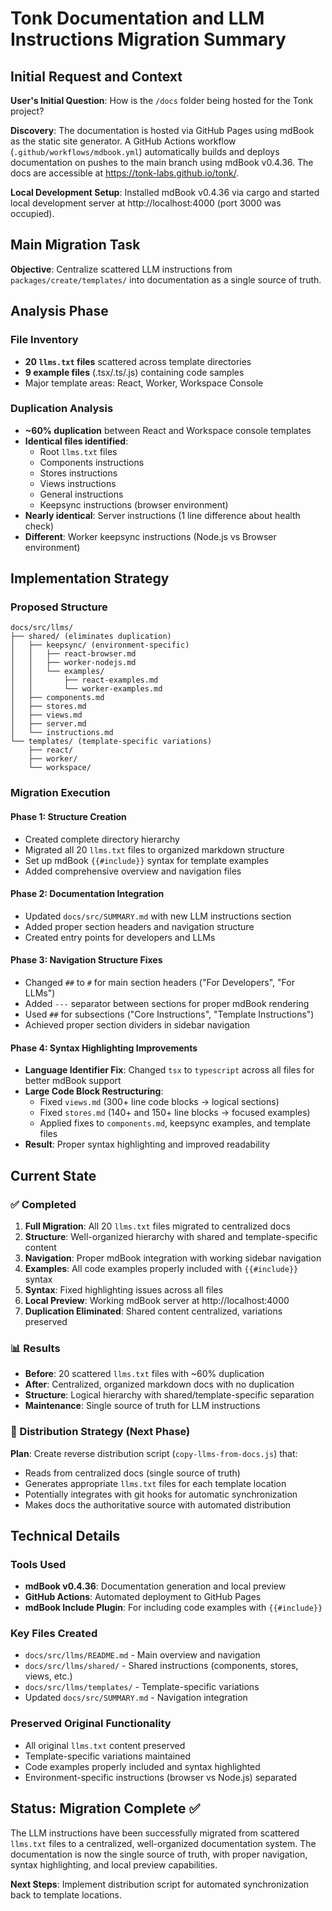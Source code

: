 # Tonk Documentation and LLM Instructions Migration Summary

## Initial Request and Context

**User's Initial Question**: How is the `/docs` folder being hosted for the Tonk project?

**Discovery**: The documentation is hosted via GitHub Pages using mdBook as the static site generator. A GitHub Actions workflow (`.github/workflows/mdbook.yml`) automatically builds and deploys documentation on pushes to the main branch using mdBook v0.4.36. The docs are accessible at https://tonk-labs.github.io/tonk/.

**Local Development Setup**: Installed mdBook v0.4.36 via cargo and started local development server at http://localhost:4000 (port 3000 was occupied).

## Main Migration Task

**Objective**: Centralize scattered LLM instructions from `packages/create/templates/` into documentation as a single source of truth.

## Analysis Phase

### File Inventory
- **20 `llms.txt` files** scattered across template directories
- **9 example files** (.tsx/.ts/.js) containing code samples
- Major template areas: React, Worker, Workspace Console

### Duplication Analysis
- **~60% duplication** between React and Workspace console templates
- **Identical files identified**:
  - Root `llms.txt` files
  - Components instructions
  - Stores instructions  
  - Views instructions
  - General instructions
  - Keepsync instructions (browser environment)
- **Nearly identical**: Server instructions (1 line difference about health check)
- **Different**: Worker keepsync instructions (Node.js vs Browser environment)

## Implementation Strategy

### Proposed Structure
```
docs/src/llms/
├── shared/ (eliminates duplication)
│   ├── keepsync/ (environment-specific)
│   │   ├── react-browser.md
│   │   ├── worker-nodejs.md
│   │   └── examples/
│   │       ├── react-examples.md
│   │       └── worker-examples.md
│   ├── components.md
│   ├── stores.md
│   ├── views.md
│   ├── server.md
│   └── instructions.md
└── templates/ (template-specific variations)
    ├── react/
    ├── worker/
    └── workspace/
```

### Migration Execution

#### Phase 1: Structure Creation
- Created complete directory hierarchy
- Migrated all 20 `llms.txt` files to organized markdown structure
- Set up mdBook `{{#include}}` syntax for template examples
- Added comprehensive overview and navigation files

#### Phase 2: Documentation Integration
- Updated `docs/src/SUMMARY.md` with new LLM instructions section
- Added proper section headers and navigation structure
- Created entry points for developers and LLMs

#### Phase 3: Navigation Structure Fixes
- Changed `##` to `#` for main section headers ("For Developers", "For LLMs")
- Added `---` separator between sections for proper mdBook rendering
- Used `##` for subsections ("Core Instructions", "Template Instructions")
- Achieved proper section dividers in sidebar navigation

#### Phase 4: Syntax Highlighting Improvements
- **Language Identifier Fix**: Changed `tsx` to `typescript` across all files for better mdBook support
- **Large Code Block Restructuring**:
  - Fixed `views.md` (300+ line code blocks → logical sections)
  - Fixed `stores.md` (140+ and 150+ line blocks → focused examples)
  - Applied fixes to `components.md`, keepsync examples, and template files
- **Result**: Proper syntax highlighting and improved readability

## Current State

### ✅ Completed
1. **Full Migration**: All 20 `llms.txt` files migrated to centralized docs
2. **Structure**: Well-organized hierarchy with shared and template-specific content
3. **Navigation**: Proper mdBook integration with working sidebar navigation
4. **Examples**: All code examples properly included with `{{#include}}` syntax
5. **Syntax**: Fixed highlighting issues across all files
6. **Local Preview**: Working mdBook server at http://localhost:4000
7. **Duplication Eliminated**: Shared content centralized, variations preserved

### 📊 Results
- **Before**: 20 scattered `llms.txt` files with ~60% duplication
- **After**: Centralized, organized markdown docs with no duplication
- **Structure**: Logical hierarchy with shared/template-specific separation
- **Maintenance**: Single source of truth for LLM instructions

### 🔄 Distribution Strategy (Next Phase)
**Plan**: Create reverse distribution script (`copy-llms-from-docs.js`) that:
- Reads from centralized docs (single source of truth)
- Generates appropriate `llms.txt` files for each template location
- Potentially integrates with git hooks for automatic synchronization
- Makes docs the authoritative source with automated distribution

## Technical Details

### Tools Used
- **mdBook v0.4.36**: Documentation generation and local preview
- **GitHub Actions**: Automated deployment to GitHub Pages
- **mdBook Include Plugin**: For including code examples with `{{#include}}`

### Key Files Created
- `docs/src/llms/README.md` - Main overview and navigation
- `docs/src/llms/shared/` - Shared instructions (components, stores, views, etc.)
- `docs/src/llms/templates/` - Template-specific variations
- Updated `docs/src/SUMMARY.md` - Navigation integration

### Preserved Original Functionality
- All original `llms.txt` content preserved
- Template-specific variations maintained
- Code examples properly included and syntax highlighted
- Environment-specific instructions (browser vs Node.js) separated

## Status: Migration Complete ✅

The LLM instructions have been successfully migrated from scattered `llms.txt` files to a centralized, well-organized documentation system. The documentation is now the single source of truth, with proper navigation, syntax highlighting, and local preview capabilities.

**Next Steps**: Implement distribution script for automated synchronization back to template locations. 